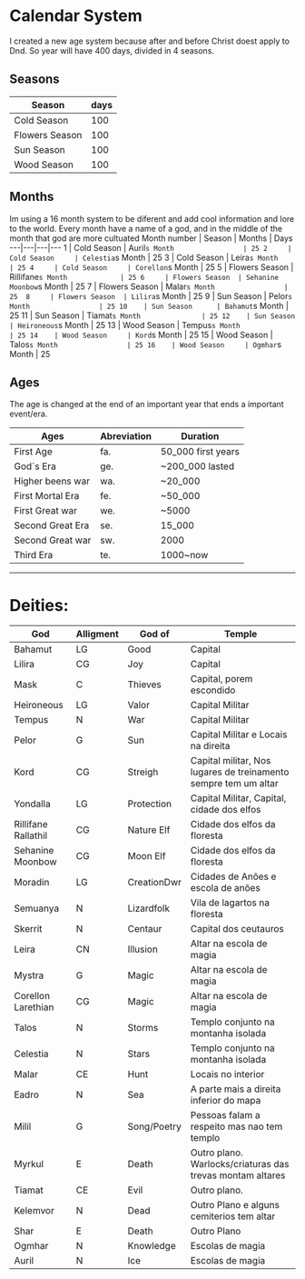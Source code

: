 # Calendar System

I created a new age system because after and before Christ doest apply to Dnd. So year will have 400 days, divided in 4 seasons.  

## Seasons

Season  |days
---|---  
Cold Season    | 100  
Flowers Season | 100  
Sun Season     | 100  
Wood Season    | 100  

## Months
Im using a 16 month system to be diferent and add cool information and lore to the world.
Every month have a name of a god, and in the middle of the month that god are more cultuated
Month number  | Season          | Months                        | Days
---|---|---|---
1     | Cold Season     | Auril`s Month                 | 25
2     | Cold Season     | Celestia`s Month              | 25
3     | Cold Season     | Leira`s Month                 | 25
4     | Cold Season     | Corellon`s Month              | 25
5     | Flowers Season  | Rillifane`s Month             | 25
6     | Flowers Season  | Sehanine Moonbow`s Month      | 25
7     | Flowers Season  | Malar`s Month                 | 25 
8     | Flowers Season  | Lilira`s Month                | 25
9     | Sun Season      | Pelor`s Month                 | 25
10    | Sun Season      | Bahamut`s Month                | 25
11    | Sun Season      | Tiamat`s Month               | 25
12    | Sun Season      | Heironeous`s Month            | 25
13    | Wood Season     | Tempus`s Month                | 25
14    | Wood Season     | Kord`s Month                  | 25
15    | Wood Season     | Talos`s Month                 | 25
16    | Wood Season     | Ogmhar`s Month                | 25

## Ages
The age is changed at the end of an important year that ends a important event/era.

Ages | Abreviation | Duration
---|---|---
First Age           | fa. | 50_000 first years
God`s Era           | ge. | ~200_000 lasted
Higher beens war    | wa. | ~20_000
First Mortal Era    | fe. | ~50_000
First Great war     | we. | ~5000
Second Great Era    | se. | 15_000
Second Great war    | sw. | 2000
Third Era           | te. | 1000~now



---
# Deities:
God                     |Alligment      |God of     | Temple
---                     |---            |---        | ---
Bahamut                 |LG             |Good       | Capital                                                      
Lilira                  |CG             |Joy        | Capital                                                     
Mask                    |C              |Thieves    | Capital, porem escondido 
Heironeous              |LG             |Valor      | Capital Militar
Tempus                  |N              |War        | Capital Militar
Pelor                   |G              |Sun        | Capital Militar e Locais na direita                                                    
Kord                    |CG             |Streigh    | Capital militar, Nos lugares de treinamento sempre tem um altar
Yondalla                |LG             |Protection | Capital Militar, Capital, cidade dos elfos                                                       
Rillifane Rallathil     |CG             |Nature Elf | Cidade dos elfos da floresta                                                                    
Sehanine Moonbow        |CG             |Moon   Elf | Cidade dos elfos da floresta                                                               
Moradin                 |LG             |CreationDwr| Cidades de Anões e escola de anões
Semuanya                |N              |Lizardfolk | Vila de lagartos na floresta
Skerrit                 |N              |Centaur    | Capital dos ceutauros
Leira                   |CN             |Illusion   | Altar na escola de magia
Mystra                  |G              |Magic      | Altar na escola de magia
Corellon Larethian      |CG             |Magic      | Altar na escola de magia
Talos                   |N              |Storms     | Templo conjunto na montanha isolada                                                    
Celestia                |N              |Stars      | Templo conjunto na montanha isolada                                                        
Malar                   |CE             |Hunt       | Locais no interior                                                    
Eadro                   |N              |Sea        | A parte mais a direita inferior do mapa                                                    
Milil                   |G              |Song/Poetry| Pessoas falam a respeito mas nao tem templo                                                    
Myrkul                  |E              |Death      | Outro plano. Warlocks/criaturas das trevas montam altares
Tiamat                  |CE             |Evil       | Outro plano. 
Kelemvor                |N              |Dead       | Outro Plano e alguns cemiterios tem altar
Shar                    |E              |Death      | Outro Plano                                
Ogmhar                  |N              |Knowledge  | Escolas de magia
Auril                   |N              |Ice        | Escolas de magia
